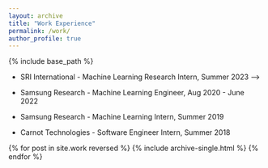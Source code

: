 ```yaml
---
layout: archive
title: "Work Experience"
permalink: /work/
author_profile: true
---
```


{% include base_path %}

* SRI International - Machine Learning Research Intern, Summer 2023 -->

* Samsung Research - Machine Learning Engineer, Aug 2020 - June 2022

* Samsung Research - Machine Learning Intern, Summer 2019

* Carnot Technologies - Software Engineer Intern, Summer 2018

{% for post in site.work reversed %}
  {% include archive-single.html %}
{% endfor %}